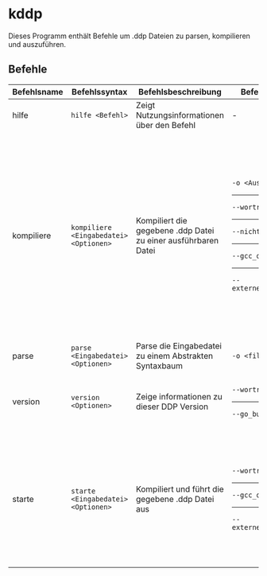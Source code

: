 # kddp
Dieses Programm enthält Befehle um .ddp Dateien zu parsen, kompilieren und auszuführen.
## Befehle
| Befehlsname | Befehlssyntax                          | Befehlsbeschreibung                                            | Befehlsoptionen                                                                                            | Optionsbeschreibungen                                                                                                                                                                                                                                                        |
|-------------|----------------------------------------|----------------------------------------------------------------|------------------------------------------------------------------------------------------------------------|------------------------------------------------------------------------------------------------------------------------------------------------------------------------------------------------------------------------------------------------------------------------------|
| hilfe       | `hilfe <Befehl>`                       | Zeigt Nutzungsinformationen über den Befehl                    | -                                                                                                          | -                                                                                                                                                                                                                                                                            |
| kompiliere  | `kompiliere <Eingabedatei> <Optionen>` | Kompiliert die gegebene .ddp Datei zu einer ausführbaren Datei | `-o <Ausgabepfad>`<hr>`--wortreich`<hr>`--nichts_loeschen`<hr>`--gcc_optionen`<hr>`--externe_gcc_optionen` | Optionaler Pfad der Ausgabedatei<hr>Gibt wortreiche Informationen während des Befehls<hr>Temporäre Dateien werden nicht gelöscht<hr>Benutzerdefinierte Optionen, die gcc übergeben werden<hr>Benutzerdefinierte Optionen, die gcc für jede externe .c Datei übergeben werden |
| parse       | `parse <Eingabedatei> <Optionen>`      | Parse die Eingabedatei zu einem Abstrakten Syntaxbaum          | `-o <filepath>`                                                                                            | Optionaler Pfad der Ausgabedatei                                                                                                                                                                                                                                             |
| version     | `version <Optionen>`                   | Zeige informationen zu dieser DDP Version                      | `--wortreich`<hr>`--go_build_info`                                                                         | Zeige wortreiche Informationen<hr>Zeige Go build Informationen                                                                                                                                                                                                               |
| starte      | `starte <Eingabedatei> <Optionen>`     | Kompiliert und führt die gegebene .ddp Datei aus               | `--wortreich`<hr>`--gcc_optionen`<hr>`--externe_gcc_optionen`                                              | Gibt wortreiche Informationen während des Befehls<hr>Benutzerdefinierte Optionen, die gcc übergeben werden<hr>Benutzerdefinierte Optionen, die gcc für jede externe .c Datei übergeben werden                                                                                |